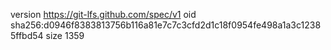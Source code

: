 version https://git-lfs.github.com/spec/v1
oid sha256:d0946f8383813756b116a81e7c7c3cfd2d1c18f0954fe498a1a3c12385ffbd54
size 1359
